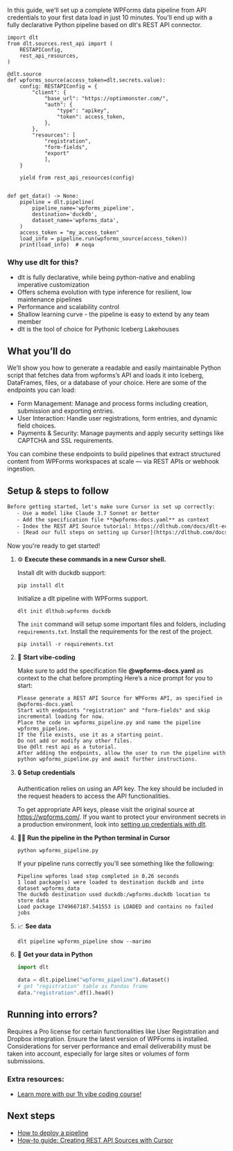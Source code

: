 In this guide, we'll set up a complete WPForms data pipeline from API credentials to your first data load in just 10 minutes. You'll end up with a fully declarative Python pipeline based on dlt's REST API connector.

```python-outcome
import dlt
from dlt.sources.rest_api import (
    RESTAPIConfig,
    rest_api_resources,
)

@dlt.source
def wpforms_source(access_token=dlt.secrets.value):
    config: RESTAPIConfig = {
        "client": {
            "base_url": "https://optinmonster.com/",
            "auth": {
                "type": "apikey",
                "token": access_token,
            },
        },
        "resources": [
            "registration",
            "form-fields",
            "export"
            ],
    }

    yield from rest_api_resources(config)


def get_data() -> None:
    pipeline = dlt.pipeline(
        pipeline_name='wpforms_pipeline',
        destination='duckdb',
        dataset_name='wpforms_data', 
    )
    access_token = "my_access_token"
    load_info = pipeline.run(wpforms_source(access_token))
    print(load_info)  # noqa
```

### Why use dlt for this?

- dlt is fully declarative, while being python-native and enabling imperative customization
- Offers schema evolution with type inference for resilient, low maintenance pipelines
- Performance and scalability control
- Shallow learning curve - the pipeline is easy to extend by any team member
- dlt is the tool of choice for Pythonic Iceberg Lakehouses

## What you’ll do

We’ll show you how to generate a readable and easily maintainable Python script that fetches data from wpforms’s API and loads it into Iceberg, DataFrames, files, or a database of your choice. Here are some of the endpoints you can load:

- Form Management: Manage and process forms including creation, submission and exporting entries.
- User Interaction: Handle user registrations, form entries, and dynamic field choices.
- Payments & Security: Manage payments and apply security settings like CAPTCHA and SSL requirements.

You can combine these endpoints to build pipelines that extract structured content from WPForms workspaces at scale — via REST APIs or webhook ingestion.

## Setup & steps to follow

```default
Before getting started, let's make sure Cursor is set up correctly:
   - Use a model like Claude 3.7 Sonnet or better
   - Add the specification file **@wpforms-docs.yaml** as context
   - Index the REST API Source tutorial: https://dlthub.com/docs/dlt-ecosystem/verified-sources/rest_api/ and add it to context as **@dlt rest api**
   - [Read our full steps on setting up Cursor](https://dlthub.com/docs/dlt-ecosystem/llm-tooling/cursor-restapi#23-configuring-cursor-with-documentation)
```

Now you're ready to get started! 

1. ⚙️ **Execute these commands in a new Cursor shell.**
    
    Install dlt with duckdb support:
    ```shell
    pip install dlt
    ```

    Initialize a dlt pipeline with WPForms support.
    ```shell
    dlt init dlthub:wpforms duckdb
    ```

    The `init` command will setup some important files and folders, including `requirements.txt`. Install the requirements for the rest of the project.
    ```shell
    pip install -r requirements.txt
    ```
    
2. 🤠 **Start vibe-coding**
    
    Make sure to add the specification file **@wpforms-docs.yaml** as context to the chat before prompting
    Here’s a nice prompt for you to start: 
    
    ```prompt
    Please generate a REST API Source for WPForms API, as specified in @wpforms-docs.yaml 
    Start with endpoints "registration" and "form-fields" and skip incremental loading for now. 
    Place the code in wpforms_pipeline.py and name the pipeline wpforms_pipeline. 
    If the file exists, use it as a starting point. 
    Do not add or modify any other files. 
    Use @dlt rest api as a tutorial. 
    After adding the endpoints, allow the user to run the pipeline with python wpforms_pipeline.py and await further instructions.
    ```

    
3. 🔒 **Setup credentials** 
    
    Authentication relies on using an API key. The key should be included in the request headers to access the API functionalities.
    
    To get appropriate API keys, please visit the original source at https://wpforms.com/.
    If you want to protect your environment secrets in a production environment, look into [setting up credentials with dlt](https://dlthub.com/docs/walkthroughs/add_credentials).
    
4. 🏃‍♀️ **Run the pipeline in the Python terminal in Cursor**
    
    ```shell
    python wpforms_pipeline.py
    ```
    
    If your pipeline runs correctly you’ll see something like the following:
    
    ```shell
    Pipeline wpforms load step completed in 0.26 seconds
    1 load package(s) were loaded to destination duckdb and into dataset wpforms_data
    The duckdb destination used duckdb:/wpforms.duckdb location to store data
    Load package 1749667187.541553 is LOADED and contains no failed jobs
    ```
    
5. 📈 **See data**
    
    ```shell
    dlt pipeline wpforms_pipeline show --marimo
    ```
    
6. 🐍 **Get your data in Python**
    
    ```python
    import dlt

   data = dlt.pipeline("wpforms_pipeline").dataset()
   # get "registration" table as Pandas frame
   data."registration".df().head()
    ```

## Running into errors?

Requires a Pro license for certain functionalities like User Registration and Dropbox integration. Ensure the latest version of WPForms is installed. Considerations for server performance and email deliverability must be taken into account, especially for large sites or volumes of form submissions.

### Extra resources:

- [Learn more with our 1h vibe coding course!](https://www.youtube.com/watch?v=GGid70rnJuM)

## Next steps

- [How to deploy a pipeline](https://dlthub.com/docs/walkthroughs/deploy-a-pipeline)
- [How-to guide: Creating REST API Sources with Cursor](https://dlthub.com/docs/dlt-ecosystem/llm-tooling/cursor-restapi)